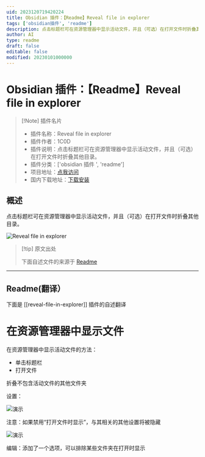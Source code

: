 ```yaml
---
uid: 2023120719420224
title: Obsidian 插件：【Readme】Reveal file in explorer
tags: ['obsidian插件', 'readme']
description: 点击标题栏可在资源管理器中显示活动文件，并且（可选）在打开文件时折叠其他目录。
author: AI
type: readme
draft: false
editable: false
modified: 20230101000000
---
```


# Obsidian 插件：【Readme】Reveal file in explorer

> [!Note] 插件名片
> - 插件名称：Reveal file in explorer
> - 插件作者：1C0D
> - 插件说明：点击标题栏可在资源管理器中显示活动文件，并且（可选）在打开文件时折叠其他目录。
> - 插件分类：['obsidian 插件 ', 'readme']
> - 项目地址：[点我访问](https://github.com/1C0D/Obsidian-Reveal-File-in-explorer)
> - 国内下载地址：[下载安装](https://pkmer.cn/products/plugin/pluginMarket/?reveal-file-in-explorer)

## 概述

点击标题栏可在资源管理器中显示活动文件，并且（可选）在打开文件时折叠其他目录。

![Reveal file in explorer](https://cdn.pkmer.cn/covers/reveal-file-in-explorer.jpeg!pkmer)

> [!tip] 原文出处
>
>下面自述文件的来源于 [Readme](https://ghproxy.net/https://raw.githubusercontent.com/1C0D/Obsidian-Reveal-File-in-explorer/master/README.md)
>

---

## Readme(翻译）

下面是 [[reveal-file-in-explorer]] 插件的自述翻译

# 在资源管理器中显示文件

在资源管理器中显示活动文件的方法：

* 单击标题栏
* 打开文件

折叠不包含活动文件的其他文件夹

设置：

![演示](https://cdn.pkmer.cn/covers/reveal-file-in-explorer_2_0.jpeg!pkmer)

注意：如果禁用“打开文件时显示”，与其相关的其他设置将被隐藏

![演示](https://cdn.pkmer.cn/covers/reveal-file-in-explorer_2_1.gif!pkmer)

编辑：添加了一个选项，可以排除某些文件夹在打开时显示
